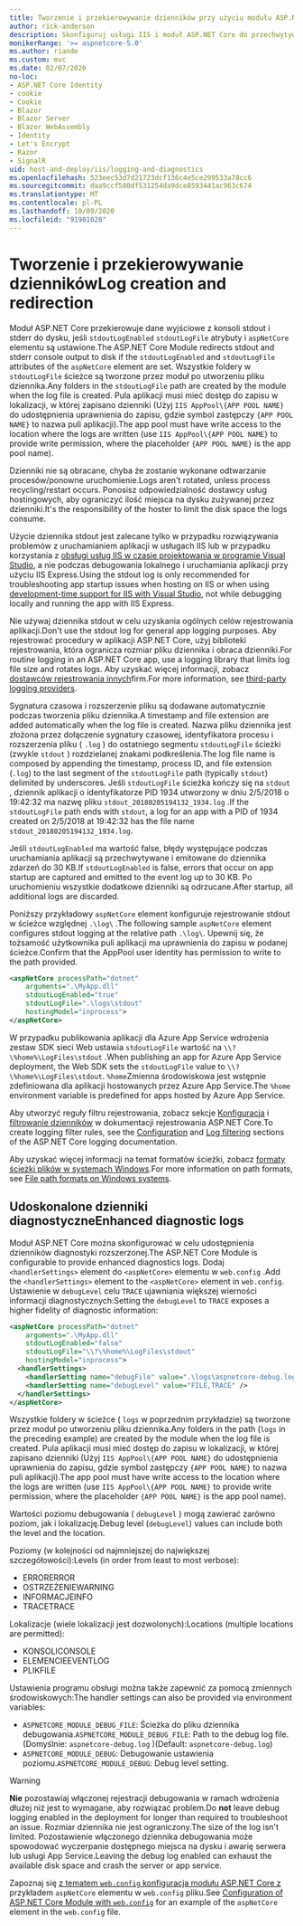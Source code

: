 ```yaml
---
title: Tworzenie i przekierowywanie dzienników przy użyciu modułu ASP.NET Core
author: rick-anderson
description: Skonfiguruj usługi IIS i moduł ASP.NET Core do przechwytywania dzienników i informacji diagnostycznych.
monikerRange: '>= aspnetcore-5.0'
ms.author: riande
ms.custom: mvc
ms.date: 02/07/2020
no-loc:
- ASP.NET Core Identity
- cookie
- Cookie
- Blazor
- Blazor Server
- Blazor WebAssembly
- Identity
- Let's Encrypt
- Razor
- SignalR
uid: host-and-deploy/iis/logging-and-diagnostics
ms.openlocfilehash: 523eec53d7d21723dcf136c4e5ce299533a78cc6
ms.sourcegitcommit: daa9ccf580df531254da9dce8593441ac963c674
ms.translationtype: MT
ms.contentlocale: pl-PL
ms.lasthandoff: 10/09/2020
ms.locfileid: "91901028"
---
```

# <a name="log-creation-and-redirection"></a><span data-ttu-id="15e87-103">Tworzenie i przekierowywanie dzienników</span><span class="sxs-lookup"><span data-stu-id="15e87-103">Log creation and redirection</span></span>

<span data-ttu-id="15e87-104">Moduł ASP.NET Core przekierowuje dane wyjściowe z konsoli stdout i stderr do dysku, jeśli `stdoutLogEnabled` `stdoutLogFile` atrybuty i `aspNetCore` elementu są ustawione.</span><span class="sxs-lookup"><span data-stu-id="15e87-104">The ASP.NET Core Module redirects stdout and stderr console output to disk if the `stdoutLogEnabled` and `stdoutLogFile` attributes of the `aspNetCore` element are set.</span></span> <span data-ttu-id="15e87-105">Wszystkie foldery w `stdoutLogFile` ścieżce są tworzone przez moduł po utworzeniu pliku dziennika.</span><span class="sxs-lookup"><span data-stu-id="15e87-105">Any folders in the `stdoutLogFile` path are created by the module when the log file is created.</span></span> <span data-ttu-id="15e87-106">Pula aplikacji musi mieć dostęp do zapisu w lokalizacji, w której zapisano dzienniki (Użyj `IIS AppPool\{APP POOL NAME}` do udostępnienia uprawnienia do zapisu, gdzie symbol zastępczy `{APP POOL NAME}` to nazwa puli aplikacji).</span><span class="sxs-lookup"><span data-stu-id="15e87-106">The app pool must have write access to the location where the logs are written (use `IIS AppPool\{APP POOL NAME}` to provide write permission, where the placeholder `{APP POOL NAME}` is the app pool name).</span></span>

<span data-ttu-id="15e87-107">Dzienniki nie są obracane, chyba że zostanie wykonane odtwarzanie procesów/ponowne uruchomienie.</span><span class="sxs-lookup"><span data-stu-id="15e87-107">Logs aren't rotated, unless process recycling/restart occurs.</span></span> <span data-ttu-id="15e87-108">Ponosisz odpowiedzialność dostawcy usług hostingowych, aby ograniczyć ilość miejsca na dysku zużywanej przez dzienniki.</span><span class="sxs-lookup"><span data-stu-id="15e87-108">It's the responsibility of the hoster to limit the disk space the logs consume.</span></span>

<span data-ttu-id="15e87-109">Użycie dziennika stdout jest zalecane tylko w przypadku rozwiązywania problemów z uruchamianiem aplikacji w usługach IIS lub w przypadku korzystania z [obsługi usług IIS w czasie projektowania w programie Visual Studio](xref:host-and-deploy/iis/development-time-iis-support), a nie podczas debugowania lokalnego i uruchamiania aplikacji przy użyciu IIS Express.</span><span class="sxs-lookup"><span data-stu-id="15e87-109">Using the stdout log is only recommended for troubleshooting app startup issues when hosting on IIS or when using [development-time support for IIS with Visual Studio](xref:host-and-deploy/iis/development-time-iis-support), not while debugging locally and running the app with IIS Express.</span></span>

<span data-ttu-id="15e87-110">Nie używaj dziennika stdout w celu uzyskania ogólnych celów rejestrowania aplikacji.</span><span class="sxs-lookup"><span data-stu-id="15e87-110">Don't use the stdout log for general app logging purposes.</span></span> <span data-ttu-id="15e87-111">Aby rejestrować procedury w aplikacji ASP.NET Core, użyj biblioteki rejestrowania, która ogranicza rozmiar pliku dziennika i obraca dzienniki.</span><span class="sxs-lookup"><span data-stu-id="15e87-111">For routine logging in an ASP.NET Core app, use a logging library that limits log file size and rotates logs.</span></span> <span data-ttu-id="15e87-112">Aby uzyskać więcej informacji, zobacz [dostawców rejestrowania innych](xref:fundamentals/logging/index#third-party-logging-providers)firm.</span><span class="sxs-lookup"><span data-stu-id="15e87-112">For more information, see [third-party logging providers](xref:fundamentals/logging/index#third-party-logging-providers).</span></span>

<span data-ttu-id="15e87-113">Sygnatura czasowa i rozszerzenie pliku są dodawane automatycznie podczas tworzenia pliku dziennika.</span><span class="sxs-lookup"><span data-stu-id="15e87-113">A timestamp and file extension are added automatically when the log file is created.</span></span> <span data-ttu-id="15e87-114">Nazwa pliku dziennika jest złożona przez dołączenie sygnatury czasowej, identyfikatora procesu i rozszerzenia pliku ( `.log` ) do ostatniego segmentu `stdoutLogFile` ścieżki (zwykle `stdout` ) rozdzielanej znakami podkreślenia.</span><span class="sxs-lookup"><span data-stu-id="15e87-114">The log file name is composed by appending the timestamp, process ID, and file extension (`.log`) to the last segment of the `stdoutLogFile` path (typically `stdout`) delimited by underscores.</span></span> <span data-ttu-id="15e87-115">Jeśli `stdoutLogFile` ścieżka kończy się na `stdout` , dziennik aplikacji o identyfikatorze PID 1934 utworzony w dniu 2/5/2018 o 19:42:32 ma nazwę pliku `stdout_20180205194132_1934.log` .</span><span class="sxs-lookup"><span data-stu-id="15e87-115">If the `stdoutLogFile` path ends with `stdout`, a log for an app with a PID of 1934 created on 2/5/2018 at 19:42:32 has the file name `stdout_20180205194132_1934.log`.</span></span>

<span data-ttu-id="15e87-116">Jeśli `stdoutLogEnabled` ma wartość false, błędy występujące podczas uruchamiania aplikacji są przechwytywane i emitowane do dziennika zdarzeń do 30 KB.</span><span class="sxs-lookup"><span data-stu-id="15e87-116">If `stdoutLogEnabled` is false, errors that occur on app startup are captured and emitted to the event log up to 30 KB.</span></span> <span data-ttu-id="15e87-117">Po uruchomieniu wszystkie dodatkowe dzienniki są odrzucane.</span><span class="sxs-lookup"><span data-stu-id="15e87-117">After startup, all additional logs are discarded.</span></span>

<span data-ttu-id="15e87-118">Poniższy przykładowy `aspNetCore` element konfiguruje rejestrowanie stdout w ścieżce względnej `.\log\` .</span><span class="sxs-lookup"><span data-stu-id="15e87-118">The following sample `aspNetCore` element configures stdout logging at the relative path `.\log\`.</span></span> <span data-ttu-id="15e87-119">Upewnij się, że tożsamość użytkownika puli aplikacji ma uprawnienia do zapisu w podanej ścieżce.</span><span class="sxs-lookup"><span data-stu-id="15e87-119">Confirm that the AppPool user identity has permission to write to the path provided.</span></span>

```xml
<aspNetCore processPath="dotnet"
    arguments=".\MyApp.dll"
    stdoutLogEnabled="true"
    stdoutLogFile=".\logs\stdout"
    hostingModel="inprocess">
</aspNetCore>
```

<span data-ttu-id="15e87-120">W przypadku publikowania aplikacji dla Azure App Service wdrożenia zestaw SDK sieci Web ustawia `stdoutLogFile` wartość na `\\?\%home%\LogFiles\stdout` .</span><span class="sxs-lookup"><span data-stu-id="15e87-120">When publishing an app for Azure App Service deployment, the Web SDK sets the `stdoutLogFile` value to `\\?\%home%\LogFiles\stdout`.</span></span> <span data-ttu-id="15e87-121">`%home`Zmienna środowiskowa jest wstępnie zdefiniowana dla aplikacji hostowanych przez Azure App Service.</span><span class="sxs-lookup"><span data-stu-id="15e87-121">The `%home` environment variable is predefined for apps hosted by Azure App Service.</span></span>

<span data-ttu-id="15e87-122">Aby utworzyć reguły filtru rejestrowania, zobacz sekcje [Konfiguracja](xref:fundamentals/logging/index#log-filtering) i [filtrowanie dzienników](xref:fundamentals/logging/index#log-filtering) w dokumentacji rejestrowania ASP.NET Core.</span><span class="sxs-lookup"><span data-stu-id="15e87-122">To create logging filter rules, see the [Configuration](xref:fundamentals/logging/index#log-filtering) and [Log filtering](xref:fundamentals/logging/index#log-filtering) sections of the ASP.NET Core logging documentation.</span></span>

<span data-ttu-id="15e87-123">Aby uzyskać więcej informacji na temat formatów ścieżki, zobacz [formaty ścieżki plików w systemach Windows](/dotnet/standard/io/file-path-formats).</span><span class="sxs-lookup"><span data-stu-id="15e87-123">For more information on path formats, see [File path formats on Windows systems](/dotnet/standard/io/file-path-formats).</span></span>

## <a name="enhanced-diagnostic-logs"></a><span data-ttu-id="15e87-124">Udoskonalone dzienniki diagnostyczne</span><span class="sxs-lookup"><span data-stu-id="15e87-124">Enhanced diagnostic logs</span></span>

<span data-ttu-id="15e87-125">Moduł ASP.NET Core można skonfigurować w celu udostępnienia dzienników diagnostyki rozszerzonej.</span><span class="sxs-lookup"><span data-stu-id="15e87-125">The ASP.NET Core Module is configurable to provide enhanced diagnostics logs.</span></span> <span data-ttu-id="15e87-126">Dodaj `<handlerSettings>` element do `<aspNetCore>` elementu w `web.config` .</span><span class="sxs-lookup"><span data-stu-id="15e87-126">Add the `<handlerSettings>` element to the `<aspNetCore>` element in `web.config`.</span></span> <span data-ttu-id="15e87-127">Ustawienie w `debugLevel` celu `TRACE` ujawniania większej wierności informacji diagnostycznych:</span><span class="sxs-lookup"><span data-stu-id="15e87-127">Setting the `debugLevel` to `TRACE` exposes a higher fidelity of diagnostic information:</span></span>

```xml
<aspNetCore processPath="dotnet"
    arguments=".\MyApp.dll"
    stdoutLogEnabled="false"
    stdoutLogFile="\\?\%home%\LogFiles\stdout"
    hostingModel="inprocess">
  <handlerSettings>
    <handlerSetting name="debugFile" value=".\logs\aspnetcore-debug.log" />
    <handlerSetting name="debugLevel" value="FILE,TRACE" />
  </handlerSettings>
</aspNetCore>
```

<span data-ttu-id="15e87-128">Wszystkie foldery w ścieżce ( `logs` w poprzednim przykładzie) są tworzone przez moduł po utworzeniu pliku dziennika.</span><span class="sxs-lookup"><span data-stu-id="15e87-128">Any folders in the path (`logs` in the preceding example) are created by the module when the log file is created.</span></span> <span data-ttu-id="15e87-129">Pula aplikacji musi mieć dostęp do zapisu w lokalizacji, w której zapisano dzienniki (Użyj `IIS AppPool\{APP POOL NAME}` do udostępnienia uprawnienia do zapisu, gdzie symbol zastępczy `{APP POOL NAME}` to nazwa puli aplikacji).</span><span class="sxs-lookup"><span data-stu-id="15e87-129">The app pool must have write access to the location where the logs are written (use `IIS AppPool\{APP POOL NAME}` to provide write permission, where the placeholder `{APP POOL NAME}` is the app pool name).</span></span>

<span data-ttu-id="15e87-130">Wartości poziomu debugowania ( `debugLevel` ) mogą zawierać zarówno poziom, jak i lokalizację.</span><span class="sxs-lookup"><span data-stu-id="15e87-130">Debug level (`debugLevel`) values can include both the level and the location.</span></span>

<span data-ttu-id="15e87-131">Poziomy (w kolejności od najmniejszej do największej szczegółowości):</span><span class="sxs-lookup"><span data-stu-id="15e87-131">Levels (in order from least to most verbose):</span></span>

* <span data-ttu-id="15e87-132">ERROR</span><span class="sxs-lookup"><span data-stu-id="15e87-132">ERROR</span></span>
* <span data-ttu-id="15e87-133">OSTRZEŻENIE</span><span class="sxs-lookup"><span data-stu-id="15e87-133">WARNING</span></span>
* <span data-ttu-id="15e87-134">INFORMACJE</span><span class="sxs-lookup"><span data-stu-id="15e87-134">INFO</span></span>
* <span data-ttu-id="15e87-135">TRACE</span><span class="sxs-lookup"><span data-stu-id="15e87-135">TRACE</span></span>

<span data-ttu-id="15e87-136">Lokalizacje (wiele lokalizacji jest dozwolonych):</span><span class="sxs-lookup"><span data-stu-id="15e87-136">Locations (multiple locations are permitted):</span></span>

* <span data-ttu-id="15e87-137">KONSOLI</span><span class="sxs-lookup"><span data-stu-id="15e87-137">CONSOLE</span></span>
* <span data-ttu-id="15e87-138">ELEMENCIE</span><span class="sxs-lookup"><span data-stu-id="15e87-138">EVENTLOG</span></span>
* <span data-ttu-id="15e87-139">PLIK</span><span class="sxs-lookup"><span data-stu-id="15e87-139">FILE</span></span>

<span data-ttu-id="15e87-140">Ustawienia programu obsługi można także zapewnić za pomocą zmiennych środowiskowych:</span><span class="sxs-lookup"><span data-stu-id="15e87-140">The handler settings can also be provided via environment variables:</span></span>

* <span data-ttu-id="15e87-141">`ASPNETCORE_MODULE_DEBUG_FILE`: Ścieżka do pliku dziennika debugowania.</span><span class="sxs-lookup"><span data-stu-id="15e87-141">`ASPNETCORE_MODULE_DEBUG_FILE`: Path to the debug log file.</span></span> <span data-ttu-id="15e87-142">(Domyślnie: `aspnetcore-debug.log` )</span><span class="sxs-lookup"><span data-stu-id="15e87-142">(Default: `aspnetcore-debug.log`)</span></span>
* <span data-ttu-id="15e87-143">`ASPNETCORE_MODULE_DEBUG`: Debugowanie ustawienia poziomu.</span><span class="sxs-lookup"><span data-stu-id="15e87-143">`ASPNETCORE_MODULE_DEBUG`: Debug level setting.</span></span>

> [!WARNING]
> <span data-ttu-id="15e87-144">**Nie** pozostawiaj włączonej rejestracji debugowania w ramach wdrożenia dłużej niż jest to wymagane, aby rozwiązać problem.</span><span class="sxs-lookup"><span data-stu-id="15e87-144">Do **not** leave debug logging enabled in the deployment for longer than required to troubleshoot an issue.</span></span> <span data-ttu-id="15e87-145">Rozmiar dziennika nie jest ograniczony.</span><span class="sxs-lookup"><span data-stu-id="15e87-145">The size of the log isn't limited.</span></span> <span data-ttu-id="15e87-146">Pozostawienie włączonego dziennika debugowania może spowodować wyczerpanie dostępnego miejsca na dysku i awarię serwera lub usługi App Service.</span><span class="sxs-lookup"><span data-stu-id="15e87-146">Leaving the debug log enabled can exhaust the available disk space and crash the server or app service.</span></span>

<span data-ttu-id="15e87-147">Zapoznaj się [z tematem `web.config` konfiguracja modułu ASP.NET Core z](xref:host-and-deploy/iis/web-config#configuration-of-aspnet-core-module-with-webconfig) przykładem `aspNetCore` elementu w `web.config` pliku.</span><span class="sxs-lookup"><span data-stu-id="15e87-147">See [Configuration of ASP.NET Core Module with `web.config`](xref:host-and-deploy/iis/web-config#configuration-of-aspnet-core-module-with-webconfig) for an example of the `aspNetCore` element in the `web.config` file.</span></span>
